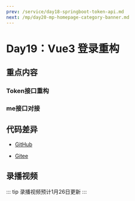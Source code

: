 ```yaml
---
prev: /service/day18-springboot-token-api.md
next: /mp/day20-mp-homepage-category-banner.md
---
```


# Day19：Vue3 登录重构

## 重点内容

### Token接口重构

### me接口对接


## 代码差异

* [GitHub](https://github.com/programmer-yili/yili-music-admin/commit/a4d350160f7c6d69b30431ee47e730c907ed087e)


* [Gitee](https://gitee.com/programmer-yili/yili-music-admin/commit/a4d350160f7c6d69b30431ee47e730c907ed087e)


## 录播视频


::: tip
录播视频预计1月26日更新
:::

